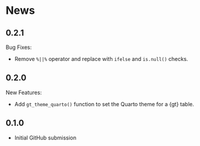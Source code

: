 # News

## 0.2.1

Bug Fixes:

- Remove `%||%` operator and replace with `ifelse`  and `is.null()` checks.


## 0.2.0

New Features:

- Add `gt_theme_quarto()` function to set the Quarto theme for a {gt} table.

## 0.1.0

- Initial GitHub submission